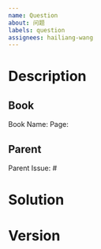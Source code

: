 ```yaml
---
name: Question
about: 问题
labels: question
assignees: hailiang-wang
---
```


# Description

## Book

Book Name:
Page: 

## Parent

Parent Issue: #

<!-- Describe question below -->

# Solution


# Version
<!-- Git commit hash (`git rev-parse HEAD`)，进入代码库并执行 -->
